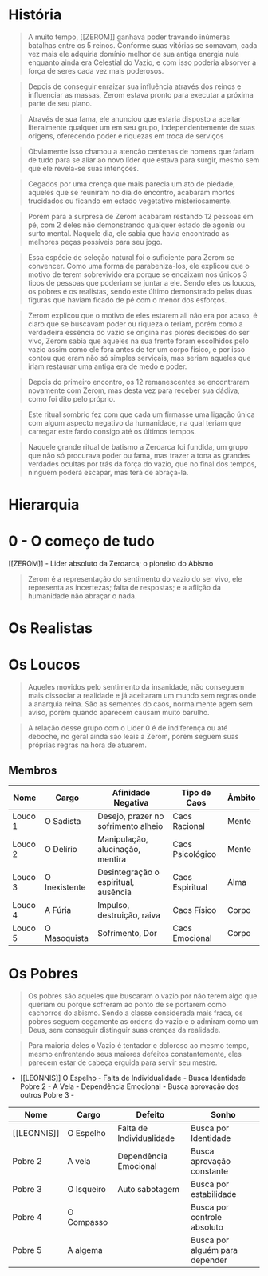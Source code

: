 # História 

> A muito tempo, [[ZEROM]] ganhava poder travando inúmeras batalhas entre os 5 reinos. Conforme suas vitórias se somavam, cada vez mais ele adquiria domínio melhor de sua antiga energia nula enquanto ainda era Celestial do Vazio, e com isso poderia absorver a força de seres cada vez mais poderosos. 

> Depois de conseguir enraizar sua influência através dos reinos e influenciar as massas, Zerom estava pronto para executar a próxima parte de seu plano. 

> Através de sua fama, ele anunciou que estaria disposto a aceitar literalmente qualquer um em seu grupo, independentemente de suas origens, oferecendo poder e riquezas em troca de serviços 

> Obviamente isso chamou a atenção centenas de homens que fariam de tudo para se aliar ao novo líder que estava para surgir, mesmo sem que ele revela-se suas intenções.

> Cegados por uma crença que mais parecia um ato de piedade, aqueles que se reuniram no dia do encontro, acabaram mortos trucidados ou ficando em estado vegetativo misteriosamente. 

> Porém para a surpresa de Zerom acabaram restando 12 pessoas em pé, com 2 deles não demonstrando qualquer estado de agonia ou surto mental. Naquele dia, ele sabia que havia encontrado as melhores peças possíveis para seu jogo.

> Essa espécie de seleção natural foi o suficiente para Zerom se convencer. Como uma forma de parabeniza-los, ele explicou que o motivo de terem sobrevivido era porque se encaixam nos únicos 3 tipos de pessoas que poderiam se juntar a ele. Sendo eles os loucos, os pobres e os realistas, sendo este último demonstrado pelas duas figuras que haviam ficado de pé com o menor dos esforços.

> Zerom explicou que o motivo de eles estarem ali não era por acaso, é claro que se buscavam poder ou riqueza o teriam, porém como a verdadeira essência do vazio se origina nas piores decisões do ser vivo, Zerom sabia que aqueles na sua frente foram escolhidos pelo vazio assim como ele fora antes de ter um corpo físico, e por isso contou que eram não só simples serviçais, mas seriam aqueles que iriam restaurar uma antiga era de medo e poder.

> Depois do primeiro encontro, os 12 remanescentes se encontraram novamente com Zerom, mas desta vez para receber sua dádiva, como foi dito pelo próprio.  

> Este ritual sombrio fez com que cada um firmasse uma ligação única com algum aspecto negativo da humanidade, na qual teriam que carregar este fardo consigo até os últimos tempos.

> Naquele grande ritual de batismo a Zeroarca foi fundida, um grupo que não só procurava poder ou fama, mas trazer a tona as grandes verdades ocultas por trás da força do vazio, que no final dos tempos, ninguém poderá escapar, mas terá de abraça-la. 
# Hierarquia 

 # 0 - O começo de tudo

[[ZEROM]] - Lider absoluto da Zeroarca; o pioneiro do Abismo

> Zerom é a representação do sentimento do vazio do ser vivo, ele representa as incertezas; falta de respostas; e a aflição da humanidade não abraçar o nada.

#  Os Realistas 


# Os Loucos 

> Aqueles movidos pelo sentimento da insanidade, não conseguem mais dissociar a realidade e já aceitaram um mundo sem regras onde a anarquia reina. São as sementes do caos, normalmente agem sem aviso, porém quando aparecem causam muito barulho.

> A relação desse grupo com o Líder 0 é de indiferença ou até deboche, no geral ainda são leais a Zerom, porém seguem suas próprias regras na hora de atuarem.

## Membros

| Nome    | Cargo         | Afinidade Negativa                   | Tipo de Caos     | Âmbito |
| ------- | ------------- | ------------------------------------ | ---------------- | ------ |
| Louco 1 | O Sadista     | Desejo, prazer no sofrimento alheio  | Caos Racional    | Mente  |
| Louco 2 | O Delírio     | Manipulação, alucinação, mentira     | Caos Psicológico | Mente  |
| Louco 3 | O Inexistente | Desintegração o espiritual, ausência | Caos Espiritual  | Alma   |
| Louco 4 | A Fúria       | Impulso, destruição, raiva           | Caos Físico      | Corpo  |
| Louco 5 | O Masoquista  | Sofrimento, Dor                      | Caos Emocional   | Corpo  |

# Os Pobres

> Os pobres são aqueles que buscaram o vazio por não terem algo que queriam ou porque sofreram ao ponto de se portarem como cachorros do abismo. Sendo a classe considerada mais fraca, os pobres seguem cegamente as ordens do vazio e o admiram como um Deus, sem conseguir distinguir suas crenças da realidade. 

> Para maioria deles o Vazio é tentador e doloroso ao mesmo tempo, mesmo enfrentando seus maiores defeitos constantemente, eles parecem estar de cabeça erguida para servir seu mestre.

* [[LEONNIS]] O Espelho - Falta de Individualidade - Busca Identidade 
Pobre 2 -  A Vela - Dependência Emocional - Busca aprovação dos outros
Pobre 3 - 


| Nome        | Cargo      | Defeito                  | Sonho                          |
| ----------- | ---------- | ------------------------ | ------------------------------ |
| [[LEONNIS]] | O Espelho  | Falta de Individualidade | Busca por Identidade           |
| Pobre 2     | A vela     | Dependência Emocional    | Busca aprovação constante      |
| Pobre 3     | O Isqueiro | Auto sabotagem           | Busca por estabilidade         |
| Pobre 4     | O Compasso |                          | Busca por controle absoluto    |
| Pobre 5     | A algema   |                          | Busca por alguém para depender |





